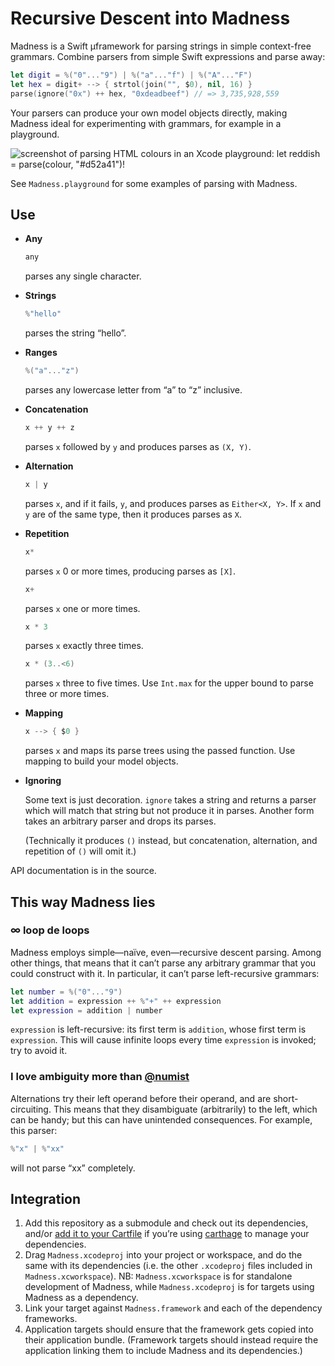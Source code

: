 # Recursive Descent into Madness

Madness is a Swift µframework for parsing strings in simple context-free grammars. Combine parsers from simple Swift expressions and parse away:

```swift
let digit = %("0"..."9") | %("a"..."f") | %("A"..."F")
let hex = digit+ --> { strtol(join("", $0), nil, 16) }
parse(ignore("0x") ++ hex, "0xdeadbeef") // => 3,735,928,559
```

Your parsers can produce your own model objects directly, making Madness ideal for experimenting with grammars, for example in a playground.

![screenshot of parsing HTML colours in an Xcode playground: `let reddish = parse(colour, "#d52a41")!`](https://cloud.githubusercontent.com/assets/59671/5415280/1453c774-81f4-11e4-8726-b51423bb06f9.png)

See `Madness.playground` for some examples of parsing with Madness.


## Use

- **Any**

	```swift
	any
	```

	parses any single character.

- **Strings**

	```swift
	%"hello"
	```

	parses the string “hello”.

- **Ranges**

	```swift
	%("a"..."z")
	```

	parses any lowercase letter from “a” to “z” inclusive.

- **Concatenation**

	```swift
	x ++ y ++ z
	```

	parses `x` followed by `y` and produces parses as `(X, Y)`.

- **Alternation**

	```swift
	x | y
	```

	parses `x`, and if it fails, `y`, and produces parses as `Either<X, Y>`. If `x` and `y` are of the same type, then it produces parses as `X`.

- **Repetition**

	```swift
	x*
	```

	parses `x` 0 or more times, producing parses as `[X]`.

	```swift
	x+
	```

	parses `x` one or more times.

	```swift
	x * 3
	```

	parses `x` exactly three times.

	```swift
	x * (3..<6)
	```

	parses `x` three to five times. Use `Int.max` for the upper bound to parse three or more times.

- **Mapping**

	```swift
	x --> { $0 }
	```

	parses `x` and maps its parse trees using the passed function. Use mapping to build your model objects.

- **Ignoring**

	Some text is just decoration. `ignore` takes a string and returns a parser which will match that string but not produce it in parses. Another form takes an arbitrary parser and drops its parses.

	(Technically it produces `()` instead, but concatenation, alternation, and repetition of `()` will omit it.)

API documentation is in the source.


## This way Madness lies

### ∞ loop de loops

Madness employs simple—naïve, even—recursive descent parsing. Among other things, that means that it can’t parse any arbitrary grammar that you could construct with it. In particular, it can’t parse left-recursive grammars:

```swift
let number = %("0"..."9")
let addition = expression ++ %"+" ++ expression
let expression = addition | number
```

`expression` is left-recursive: its first term is `addition`, whose first term is `expression`. This will cause infinite loops every time `expression` is invoked; try to avoid it.


### I love ambiguity more than [@numist](https://twitter.com/numist/status/423722622031908864)

Alternations try their left operand before their operand, and are short-circuiting. This means that they disambiguate (arbitrarily) to the left, which can be handy; but this can have unintended consequences. For example, this parser:

```swift
%"x" | %"xx"
```

will not parse “xx” completely.


## Integration

1. Add this repository as a submodule and check out its dependencies, and/or [add it to your Cartfile](https://github.com/Carthage/Carthage/blob/master/Documentation/Artifacts.md#cartfile) if you’re using [carthage](https://github.com/Carthage/Carthage/) to manage your dependencies.
2. Drag `Madness.xcodeproj` into your project or workspace, and do the same with its dependencies (i.e. the other `.xcodeproj` files included in `Madness.xcworkspace`). NB: `Madness.xcworkspace` is for standalone development of Madness, while `Madness.xcodeproj` is for targets using Madness as a dependency.
3. Link your target against `Madness.framework` and each of the dependency frameworks.
4. Application targets should ensure that the framework gets copied into their application bundle. (Framework targets should instead require the application linking them to include Madness and its dependencies.)
